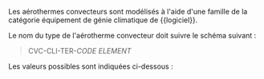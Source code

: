 Les aérothermes convecteurs sont modélisés à l'aide d'une famille de la catégorie équipement de génie climatique de {{logiciel}}.

Le nom du type de l'aérotherme convecteur doit suivre le schéma suivant :

> CVC-CLI-TER-_CODE ELEMENT_

Les valeurs possibles sont indiquées ci-dessous :
